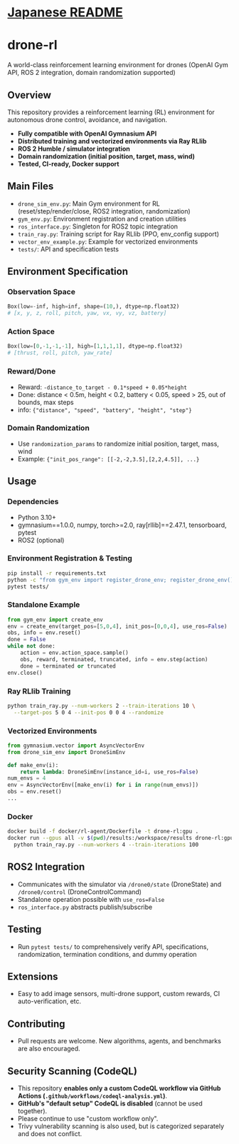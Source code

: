 # [Japanese README](README_ja.md)

# drone-rl

A world-class reinforcement learning environment for drones (OpenAI Gym API, ROS 2 integration, domain randomization supported)

## Overview

This repository provides a reinforcement learning (RL) environment for autonomous drone control, avoidance, and navigation.
- **Fully compatible with OpenAI Gymnasium API**
- **Distributed training and vectorized environments via Ray RLlib**
- **ROS 2 Humble / simulator integration**
- **Domain randomization (initial position, target, mass, wind)**
- **Tested, CI-ready, Docker support**

## Main Files
- `drone_sim_env.py`: Main Gym environment for RL (reset/step/render/close, ROS2 integration, randomization)
- `gym_env.py`: Environment registration and creation utilities
- `ros_interface.py`: Singleton for ROS2 topic integration
- `train_ray.py`: Training script for Ray RLlib (PPO, env_config support)
- `vector_env_example.py`: Example for vectorized environments
- `tests/`: API and specification tests

## Environment Specification

### Observation Space
```python
Box(low=-inf, high=inf, shape=(10,), dtype=np.float32)
# [x, y, z, roll, pitch, yaw, vx, vy, vz, battery]
```

### Action Space
```python
Box(low=[0,-1,-1,-1], high=[1,1,1,1], dtype=np.float32)
# [thrust, roll, pitch, yaw_rate]
```

### Reward/Done
- Reward: `-distance_to_target - 0.1*speed + 0.05*height`
- Done: distance < 0.5m, height < 0.2, battery < 0.05, speed > 25, out of bounds, max steps
- info: `{"distance", "speed", "battery", "height", "step"}`

### Domain Randomization
- Use `randomization_params` to randomize initial position, target, mass, wind
- Example: `{"init_pos_range": [[-2,-2,3.5],[2,2,4.5]], ...}`

## Usage

### Dependencies
- Python 3.10+
- gymnasium==1.0.0, numpy, torch>=2.0, ray[rllib]==2.47.1, tensorboard, pytest
- ROS2 (optional)

### Environment Registration & Testing
```bash
pip install -r requirements.txt
python -c "from gym_env import register_drone_env; register_drone_env()"
pytest tests/
```

### Standalone Example
```python
from gym_env import create_env
env = create_env(target_pos=[5,0,4], init_pos=[0,0,4], use_ros=False)
obs, info = env.reset()
done = False
while not done:
    action = env.action_space.sample()
    obs, reward, terminated, truncated, info = env.step(action)
    done = terminated or truncated
env.close()
```

### Ray RLlib Training
```bash
python train_ray.py --num-workers 2 --train-iterations 10 \
  --target-pos 5 0 4 --init-pos 0 0 4 --randomize
```

### Vectorized Environments
```python
from gymnasium.vector import AsyncVectorEnv
from drone_sim_env import DroneSimEnv

def make_env(i):
    return lambda: DroneSimEnv(instance_id=i, use_ros=False)
num_envs = 4
env = AsyncVectorEnv([make_env(i) for i in range(num_envs)])
obs = env.reset()
...
```

### Docker
```bash
docker build -f docker/rl-agent/Dockerfile -t drone-rl:gpu .
docker run --gpus all -v $(pwd)/results:/workspace/results drone-rl:gpu \
  python train_ray.py --num-workers 4 --train-iterations 100
```

## ROS2 Integration
- Communicates with the simulator via `/drone0/state` (DroneState) and `/drone0/control` (DroneControlCommand)
- Standalone operation possible with `use_ros=False`
- `ros_interface.py` abstracts publish/subscribe

## Testing
- Run `pytest tests/` to comprehensively verify API, specifications, randomization, termination conditions, and dummy operation

## Extensions
- Easy to add image sensors, multi-drone support, custom rewards, CI auto-verification, etc.

## Contributing
- Pull requests are welcome. New algorithms, agents, and benchmarks are also encouraged.

## Security Scanning (CodeQL)

- This repository **enables only a custom CodeQL workflow via GitHub Actions (`.github/workflows/codeql-analysis.yml`)**.
- **GitHub's "default setup" CodeQL is disabled** (cannot be used together).
- Please continue to use "custom workflow only".
- Trivy vulnerability scanning is also used, but is categorized separately and does not conflict. 